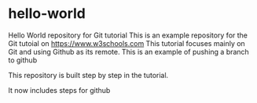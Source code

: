 # hello-world
Hello World repository for Git tutorial
This is an example repository for the Git tutoial on https://www.w3schools.com
This tutorial focuses mainly on Git and using Github as its remote.
This is an example of pushing a branch to github

This repository is built step by step in the tutorial.

It now includes steps for github
